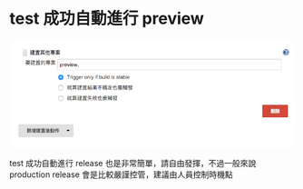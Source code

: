 test 成功自動進行 preview
=========================

![](images/ifTestOkThenPreview/setup.png)

test 成功自動進行 release 也是非常簡單，請自由發揮，不過一般來說 production release 會是比較嚴謹控管，建議由人員控制時機點
